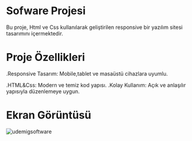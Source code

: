 # Sofware Projesi
Bu proje, Html ve Css kullanılarak geliştirilen responsive bir yazılım sitesi tasarımını içermektedir.

# Proje Özellikleri
.Responsive Tasarım: Mobile,tablet ve masaüstü cihazlara uyumlu.

.HTML&Css: Modern ve temiz kod yapısı.
.Kolay Kullanım: Açık ve anlaşılır yapısıyla düzenlemeye uygun.

# Ekran Görüntüsü
![udemigsoftware](https://github.com/user-attachments/assets/feb85a5d-e49f-4736-92b9-cd5a0679e5fd)
